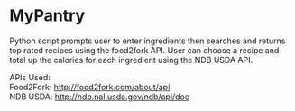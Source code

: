 # MyPantry

Python script prompts user to enter ingredients then searches and returns top rated recipes using the food2fork API. User can choose a recipe and total up the calories for each ingredient using the NDB USDA API. 

APIs Used:    
Food2Fork: http://food2fork.com/about/api  
NDB USDA: http://ndb.nal.usda.gov/ndb/api/doc
